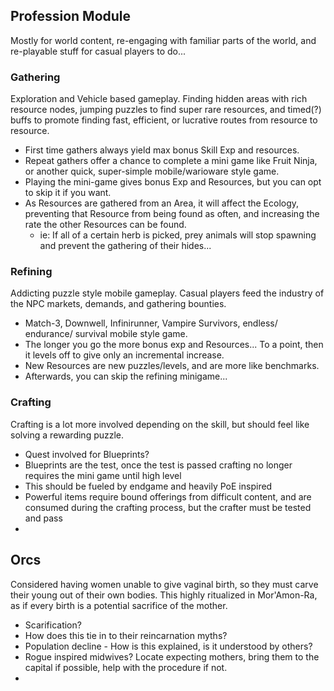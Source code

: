 ## Profession Module
Mostly for world content, re-engaging with familiar parts of the world, and re-playable stuff for casual players to do... 
### Gathering
Exploration and Vehicle based gameplay. Finding hidden areas with rich resource nodes, jumping puzzles to find super rare resources, and timed(?) buffs to promote finding fast, efficient, or lucrative routes from resource to resource.
- First time gathers always yield max bonus Skill Exp and resources.
- Repeat gathers offer a chance to complete a mini game like Fruit Ninja, or another quick, super-simple mobile/warioware style game.
- Playing the mini-game gives bonus Exp and Resources, but you can opt to skip it if you want.
- As Resources are gathered from an Area, it will affect the Ecology, preventing that Resource from being found as often, and increasing the rate the other Resources can be found.
	- ie: If all of a certain herb is picked, prey animals will stop spawning and prevent the gathering of their hides...
### Refining
Addicting puzzle style mobile gameplay. Casual players feed the industry of the NPC markets, demands, and gathering bounties.
- Match-3, Downwell, Infinirunner, Vampire Survivors, endless/ endurance/ survival mobile style game.
- The longer you go the more bonus exp and Resources... To a point, then it levels off to give only an incremental increase.
- New Resources are new puzzles/levels, and are more like benchmarks.
- Afterwards, you can skip the refining minigame...
### Crafting
Crafting is a lot more involved depending on the skill, but should feel like solving a rewarding puzzle.
- Quest involved for Blueprints?
- Blueprints are the test, once the test is passed crafting no longer requires the mini game until high level
- This should be fueled by endgame and heavily PoE inspired
- Powerful items require bound offerings from difficult content, and are consumed during the crafting process, but the crafter must be tested and pass
-  
## Orcs
Considered having women unable to give vaginal birth, so they must carve their young out of their own bodies. This highly ritualized in Mor'Amon-Ra, as if every birth is a potential sacrifice of the mother.
- Scarification?
- How does this tie in to their reincarnation myths?
- Population decline - How is this explained, is it understood by others?
- Rogue inspired midwives? Locate expecting mothers, bring them to the capital if possible, help with the procedure if not.
- 
